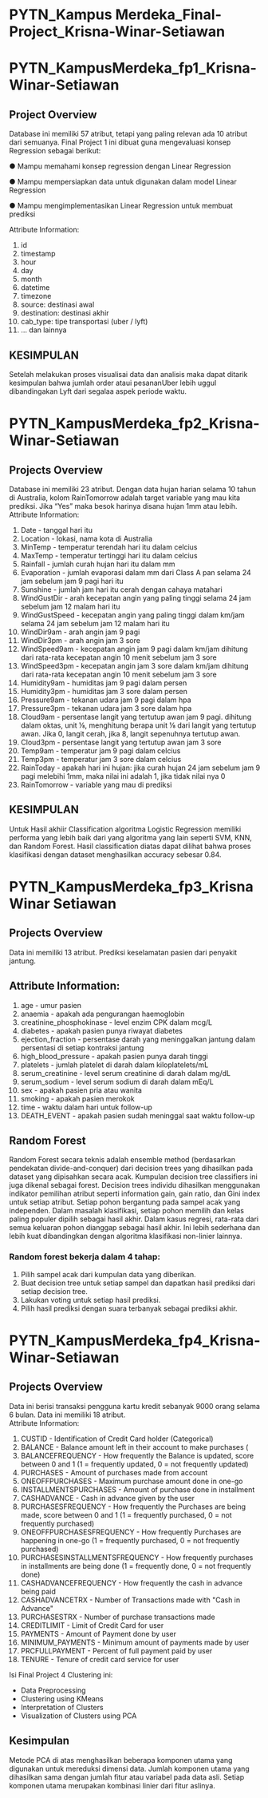 # PYTN_Kampus Merdeka_Final-Project_Krisna-Winar-Setiawan

# PYTN_KampusMerdeka_fp1_Krisna-Winar-Setiawan
## Project Overview
Database ini memiliki 57 atribut, tetapi yang paling relevan ada 10 atribut dari semuanya.
Final Project 1 ini dibuat guna mengevaluasi konsep Regression sebagai berikut:

● Mampu memahami konsep regression dengan Linear Regression 

● Mampu mempersiapkan data untuk digunakan dalam model Linear Regression

● Mampu mengimplementasikan Linear Regression untuk membuat prediksi

Attribute Information:
1. id
2. timestamp
3. hour
4. day
5. month
6. datetime
7. timezone
8. source: destinasi awal
9. destination: destinasi akhir
10. cab_type: tipe transportasi (uber / lyft)
11. … dan lainnya

## KESIMPULAN
Setelah melakukan proses visualisai data dan analisis maka dapat ditarik kesimpulan bahwa jumlah order ataui pesananUber lebih uggul dibandingakan Lyft dari segalaa aspek periode waktu.

# PYTN_KampusMerdeka_fp2_Krisna-Winar-Setiawan
## Projects Overview
Database ini memiliki 23 atribut. Dengan data hujan harian selama 10 tahun di Australia,
kolom RainTomorrow adalah target variable yang mau kita prediksi. Jika “Yes” maka
besok harinya disana hujan 1mm atau lebih.
Attribute Information:
1. Date - tanggal hari itu
2. Location - lokasi, nama kota di Australia
3. MinTemp - temperatur terendah hari itu dalam celcius
4. MaxTemp - temperatur tertinggi hari itu dalam celcius
5. Rainfall - jumlah curah hujan hari itu dalam mm
6. Evaporation - jumlah evaporasi dalam mm dari Class A pan selama 24 jam
sebelum jam 9 pagi hari itu
7. Sunshine - jumlah jam hari itu cerah dengan cahaya matahari
8. WindGustDir - arah kecepatan angin yang paling tinggi selama 24 jam sebelum
jam 12 malam hari itu
9. WindGustSpeed - kecepatan angin yang paling tinggi dalam km/jam selama 24
jam sebelum jam 12 malam hari itu
10. WindDir9am - arah angin jam 9 pagi
11. WindDir3pm - arah angin jam 3 sore
12. WindSpeed9am - kecepatan angin jam 9 pagi dalam km/jam dihitung dari
rata-rata kecepatan angin 10 menit sebelum jam 3 sore
13. WindSpeed3pm - kecepatan angin jam 3 sore dalam km/jam dihitung dari
rata-rata kecepatan angin 10 menit sebelum jam 3 sore
14. Humidity9am - humiditas jam 9 pagi dalam persen
15. Humidity3pm - humiditas jam 3 sore dalam persen
16. Pressure9am - tekanan udara jam 9 pagi dalam hpa
17. Pressure3pm - tekanan udara jam 3 sore dalam hpa
18. Cloud9am - persentase langit yang tertutup awan jam 9 pagi. dihitung dalam
oktas, unit ⅛, menghitung berapa unit ⅛ dari langit yang tertutup awan. Jika 0,
langit cerah, jika 8, langit sepenuhnya tertutup awan.
19. Cloud3pm - persentase langit yang tertutup awan jam 3 sore
20. Temp9am - temperatur jam 9 pagi dalam celcius
21. Temp3pm - temperatur jam 3 sore dalam celcius
22. RainToday - apakah hari ini hujan: jika curah hujan 24 jam sebelum jam 9 pagi
melebihi 1mm, maka nilai ini adalah 1, jika tidak nilai nya 0
23. RainTomorrow - variable yang mau di prediksi

## KESIMPULAN
Untuk Hasil akhiir Classification algoritma Logistic Regression memiliki performa yang lebih baik dari yang algoritma yang lain seperti SVM, KNN, dan Random Forest. Hasil classification diatas dapat dilihat bahwa proses klasifikasi dengan dataset menghasilkan accuracy sebesar 0.84. 


# PYTN_KampusMerdeka_fp3_Krisna Winar Setiawan
## Projects Overview
Data ini memiliki 13 atribut. Prediksi keselamatan pasien dari penyakit jantung.
## Attribute Information:
1. age - umur pasien
2. anaemia - apakah ada pengurangan haemoglobin
3. creatinine_phosphokinase - level enzim CPK dalam mcg/L
4. diabetes - apakah pasien punya riwayat diabetes
5. ejection_fraction - persentase darah yang meninggalkan jantung dalam persentasi
di setiap kontraksi jantung
6. high_blood_pressure - apakah pasien punya darah tinggi
7. platelets - jumlah platelet di darah dalam kiloplatelets/mL
8. serum_creatinine - level serum creatinine di darah dalam mg/dL
9. serum_sodium - level serum sodium di darah dalam mEq/L
10. sex - apakah pasien pria atau wanita
11. smoking - apakah pasien merokok
12. time - waktu dalam hari untuk follow-up
13. DEATH_EVENT - apakah pasien sudah meninggal saat waktu follow-up

## Random Forest
Random Forest secara teknis adalah ensemble method (berdasarkan pendekatan divide-and-conquer) dari decision trees yang dihasilkan pada dataset yang dipisahkan secara acak. Kumpulan decision tree classifiers ini juga dikenal sebagai forest. Decision trees individu dihasilkan menggunakan indikator pemilihan atribut seperti information gain, gain ratio, dan Gini index untuk setiap atribut. Setiap pohon bergantung pada sampel acak yang independen. Dalam masalah klasifikasi, setiap pohon memilih dan kelas paling populer dipilih sebagai hasil akhir. Dalam kasus regresi, rata-rata dari semua keluaran pohon dianggap sebagai hasil akhir. Ini lebih sederhana dan lebih kuat dibandingkan dengan algoritma klasifikasi non-linier lainnya.

### Random forest bekerja dalam 4 tahap:

1. Pilih sampel acak dari kumpulan data yang diberikan.
2. Buat decision tree untuk setiap sampel dan dapatkan hasil prediksi dari setiap decision tree.
3. Lakukan voting untuk setiap hasil prediksi.
4. Pilih hasil prediksi dengan suara terbanyak sebagai prediksi akhir.

# PYTN_KampusMerdeka_fp4_Krisna-Winar-Setiawan
## Projects Overview
Data ini berisi transaksi pengguna kartu kredit sebanyak 9000 orang selama 6 bulan. Data ini memiliki 18 atribut.<br>
Attribute Information:
1. CUSTID - Identification of Credit Card holder (Categorical)
2. BALANCE - Balance amount left in their account to make purchases (
3. BALANCEFREQUENCY - How frequently the Balance is updated, score between 0
and 1 (1 = frequently updated, 0 = not frequently updated)
4. PURCHASES - Amount of purchases made from account
5. ONEOFFPURCHASES - Maximum purchase amount done in one-go
6. INSTALLMENTSPURCHASES - Amount of purchase done in installment
7. CASHADVANCE - Cash in advance given by the user
8. PURCHASESFREQUENCY - How frequently the Purchases are being made, score
between 0 and 1 (1 = frequently purchased, 0 = not frequently purchased)
9. ONEOFFPURCHASESFREQUENCY - How frequently Purchases are happening in
one-go (1 = frequently purchased, 0 = not frequently purchased)
10. PURCHASESINSTALLMENTSFREQUENCY - How frequently purchases in
installments are being done (1 = frequently done, 0 = not frequently done)
11. CASHADVANCEFREQUENCY - How frequently the cash in advance being paid
12. CASHADVANCETRX - Number of Transactions made with "Cash in Advance"
13. PURCHASESTRX - Number of purchase transactions made
14. CREDITLIMIT - Limit of Credit Card for user
15. PAYMENTS - Amount of Payment done by user
16. MINIMUM_PAYMENTS - Minimum amount of payments made by user
17. PRCFULLPAYMENT - Percent of full payment paid by user
18. TENURE - Tenure of credit card service for user

Isi Final Project 4 Clustering ini:

- Data Preprocessing
- Clustering using KMeans
- Interpretation of Clusters
- Visualization of Clusters using PCA

## Kesimpulan
Metode PCA di atas menghasilkan beberapa komponen utama yang digunakan untuk mereduksi dimensi data. Jumlah komponen utama yang dihasilkan sama dengan jumlah fitur atau variabel pada data asli. Setiap komponen utama merupakan kombinasi linier dari fitur aslinya.
